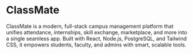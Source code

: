 # ClassMate
ClassMate is a modern, full-stack campus management platform that unifies attendance, internships, skill exchange, marketplace, and more into a single seamless app. Built with React, Node.js, PostgreSQL, and Tailwind CSS, it empowers students, faculty, and admins with smart, scalable tools.
